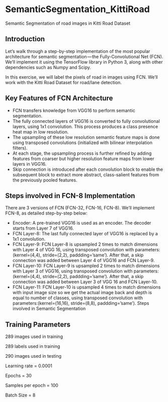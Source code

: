 # SemanticSegmentation_KittiRoad
Semantic Segmentation of road images in Kitti Road Dataset

## Introduction
Let’s walk through a step-by-step implementation of the most popular architecture for semantic segmentation — the Fully-Convolutional Net (FCN). We’ll implement it using the TensorFlow library in Python 3, along with other dependencies such as Numpy and Scipy.

In this exercise, we will label the pixels of road in images using FCN. We’ll work with the Kitti Road Dataset for road/lane detection.

## Key Features of FCN Architecture
* FCN transfers knowledge from VGG16 to perform semantic segmentation.
* The fully connected layers of VGG16 is converted to fully convolutional layers, using 1x1 convolution. This process produces a class presence heat map in low resolution.
* The upsampling of these low resolution semantic feature maps is done using transposed convolutions (initialized with bilinear interpolation filters).
* At each stage, the upsampling process is further refined by adding features from coarser but higher resolution feature maps from lower layers in VGG16.
* Skip connection is introduced after each convolution block to enable the subsequent block to extract more abstract, class-salient features from the previously pooled features.

## Steps involved in FCN-8 Implementation
There are 3 versions of FCN (FCN-32, FCN-16, FCN-8). We’ll implement FCN-8, as detailed step-by-step below:

* Encoder: A pre-trained VGG16 is used as an encoder. The decoder starts from Layer 7 of VGG16.
* FCN Layer-8: The last fully connected layer of VGG16 is replaced by a 1x1 convolution.
* FCN Layer-9: FCN Layer-8 is upsampled 2 times to match dimensions with Layer 4 of VGG 16, using transposed convolution with parameters: (kernel=(4,4), stride=(2,2), paddding=’same’). After that, a skip connection was added between Layer 4 of VGG16 and FCN Layer-9.
* FCN Layer-10: FCN Layer-9 is upsampled 2 times to match dimensions with Layer 3 of VGG16, using transposed convolution with parameters: (kernel=(4,4), stride=(2,2), paddding=’same’). After that, a skip connection was added between Layer 3 of VGG 16 and FCN Layer-10.
* FCN Layer-11: FCN Layer-10 is upsampled 4 times to match dimensions with input image size so we get the actual image back and depth is equal to number of classes, using transposed convolution with parameters:(kernel=(16,16), stride=(8,8), paddding=’same’).
Steps involved in Semantic Segmentation

## Training Parameters

289 images used in training

289 labels used in training

290 images used in testing

Learning rate = 0.0001

Epochs = 30

Samples per epoch = 100

Batch Size = 8
